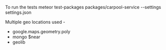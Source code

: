 To run the tests
  meteor test-packages packages/carpool-service --settings settings.json

Multiple geo locations used -
   - google.maps.geometry.poly
   - mongo $near
   - geolib
